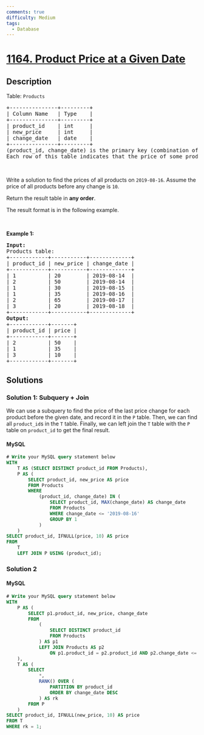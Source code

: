 ```yaml
---
comments: true
difficulty: Medium
tags:
  - Database
---
```


<!-- problem:start -->

# [1164. Product Price at a Given Date](https://leetcode.com/problems/product-price-at-a-given-date)

## Description

<!-- description:start -->

<p>Table: <code>Products</code></p>

<pre>
+---------------+---------+
| Column Name   | Type    |
+---------------+---------+
| product_id    | int     |
| new_price     | int     |
| change_date   | date    |
+---------------+---------+
(product_id, change_date) is the primary key (combination of columns with unique values) of this table.
Each row of this table indicates that the price of some product was changed to a new price at some date.</pre>

<p>&nbsp;</p>

<p>Write a solution to find the prices of all products on <code>2019-08-16</code>. Assume the price of all products before any change is <code>10</code>.</p>

<p>Return the result table in <strong>any order</strong>.</p>

<p>The&nbsp;result format is in the following example.</p>

<p>&nbsp;</p>
<p><strong class="example">Example 1:</strong></p>

<pre>
<strong>Input:</strong> 
Products table:
+------------+-----------+-------------+
| product_id | new_price | change_date |
+------------+-----------+-------------+
| 1          | 20        | 2019-08-14  |
| 2          | 50        | 2019-08-14  |
| 1          | 30        | 2019-08-15  |
| 1          | 35        | 2019-08-16  |
| 2          | 65        | 2019-08-17  |
| 3          | 20        | 2019-08-18  |
+------------+-----------+-------------+
<strong>Output:</strong> 
+------------+-------+
| product_id | price |
+------------+-------+
| 2          | 50    |
| 1          | 35    |
| 3          | 10    |
+------------+-------+
</pre>

<!-- description:end -->

## Solutions

<!-- solution:start -->

### Solution 1: Subquery + Join

We can use a subquery to find the price of the last price change for each product before the given date, and record it in the `P` table. Then, we can find all `product_id`s in the `T` table. Finally, we can left join the `T` table with the `P` table on `product_id` to get the final result.

<!-- tabs:start -->

#### MySQL

```sql
# Write your MySQL query statement below
WITH
    T AS (SELECT DISTINCT product_id FROM Products),
    P AS (
        SELECT product_id, new_price AS price
        FROM Products
        WHERE
            (product_id, change_date) IN (
                SELECT product_id, MAX(change_date) AS change_date
                FROM Products
                WHERE change_date <= '2019-08-16'
                GROUP BY 1
            )
    )
SELECT product_id, IFNULL(price, 10) AS price
FROM
    T
    LEFT JOIN P USING (product_id);
```

<!-- tabs:end -->

<!-- solution:end -->

<!-- solution:start -->

### Solution 2

<!-- tabs:start -->

#### MySQL

```sql
# Write your MySQL query statement below
WITH
    P AS (
        SELECT p1.product_id, new_price, change_date
        FROM
            (
                SELECT DISTINCT product_id
                FROM Products
            ) AS p1
            LEFT JOIN Products AS p2
                ON p1.product_id = p2.product_id AND p2.change_date <= '2019-08-16'
    ),
    T AS (
        SELECT
            *,
            RANK() OVER (
                PARTITION BY product_id
                ORDER BY change_date DESC
            ) AS rk
        FROM P
    )
SELECT product_id, IFNULL(new_price, 10) AS price
FROM T
WHERE rk = 1;
```

<!-- tabs:end -->

<!-- solution:end -->

<!-- problem:end -->
